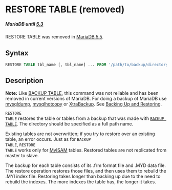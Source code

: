 # RESTORE TABLE (removed)

##### MariaDB until [5.3](/kb/en/what-is-mariadb-53/)

RESTORE TABLE was removed in [MariaDB 5.5](/kb/en/what-is-mariadb-55/).

## Syntax

```sql
RESTORE TABLE tbl_name [, tbl_name] ... FROM '/path/to/backup/directory'
```

## Description

<strong>Note:</strong> Like [BACKUP TABLE](/kb/en/backup-table/), this command was not reliable and has been removed in current versions of MariaDB. For doing a backup of MariaDB use [mysqldump](/clients-utilities/backup-restore-and-import-clients/mysqldump/), [mysqlhotcopy](/clients-utilities/backup-restore-and-import-clients/mysqlhotcopy/) or [XtraBackup](/kb/en/backup-restore-and-import-xtrabackup/). See [Backing Up and Restoring](/kb/en/backing-up-and-restoring/).

<code class="highlight fixed" style="white-space:pre-wrap">RESTORE TABLE</code> restores the table or tables from a backup
that was made with <code class="highlight fixed" style="white-space:pre-wrap">[BACKUP TABLE](/kb/en/backup-table/)</code>. The
directory should be specified as a full path name.

Existing tables are not overwritten; if you try to restore over an existing
table, an error occurs. Just as for <code class="highlight fixed" style="white-space:pre-wrap">BACKUP TABLE</code>,
<code class="highlight fixed" style="white-space:pre-wrap">RESTORE TABLE</code> works only for [MyISAM](/kb/en/myisam/) tables.
Restored tables are not replicated from master to slave.

The backup for each table consists of its .frm format file and .MYD
data file. The restore operation restores those files, and then uses
them to rebuild the .MYI index file. Restoring takes longer than
backing up due to the need to rebuild the indexes. The more indexes the
table has, the longer it takes.